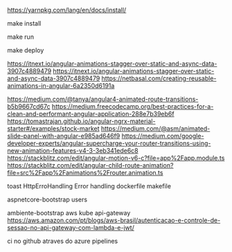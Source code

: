 https://yarnpkg.com/lang/en/docs/install/

make install

make run

make deploy

https://itnext.io/angular-animations-stagger-over-static-and-async-data-3907c4889479
https://itnext.io/angular-animations-stagger-over-static-and-async-data-3907c4889479
https://netbasal.com/creating-reusable-animations-in-angular-6a2350d6191a

https://medium.com/@tanya/angular4-animated-route-transitions-b5b9667cd67c
https://medium.freecodecamp.org/best-practices-for-a-clean-and-performant-angular-application-288e7b39eb6f
https://tomastrajan.github.io/angular-ngrx-material-starter#/examples/stock-market https://medium.com/@asm/animated-slide-panel-with-angular-e985ad646f9 https://medium.com/google-developer-experts/angular-supercharge-your-router-transitions-using-new-animation-features-v4-3-3eb341ede6c8 https://stackblitz.com/edit/angular-motion-v6-c?file=app%2Fapp.module.ts 
https://stackblitz.com/edit/angular-child-route-animation?file=src%2Fapp%2Fanimations%2Frouter.animation.ts

toast HttpErroHandling Error handling dockerfile makefile

aspnetcore-bootstrap users

ambiente-bootstrap aws kube api-gateway https://aws.amazon.com/pt/blogs/aws-brasil/autenticacao-e-controle-de-sessao-no-api-gateway-com-lambda-e-jwt/

ci no github atraves do azure pipelines